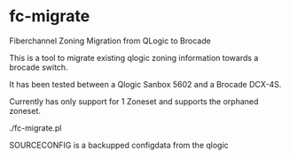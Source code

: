 # fc-migrate
Fiberchannel Zoning Migration from QLogic to Brocade

This is a tool to migrate existing qlogic zoning information towards a brocade switch.

It has been tested between a Qlogic Sanbox 5602 and a Brocade DCX-4S.

Currently has only support for 1 Zoneset and supports the orphaned zoneset.

./fc-migrate.pl <SOURCECONFIG> <DESTINATIONCONFIG>

SOURCECONFIG is a backupped configdata from the qlogic
